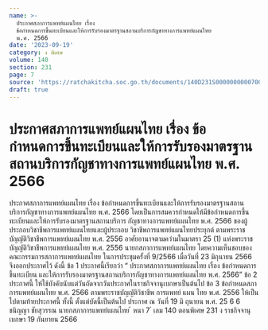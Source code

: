 ```yaml
---
name: >-
  ประกาศสภาการแพทย์แผนไทย เรื่อง
  ข้อกำหนดการขึ้นทะเบียนและให้การรับรองมาตรฐานสถานบริการกัญชาทางการแพทย์แผนไทย
  พ.ศ. 2566
date: '2023-09-19'
category: ง พิเศษ
volume: 140
section: 231
page: 7
source: 'https://ratchakitcha.soc.go.th/documents/140D231S0000000000700.pdf'
draft: true
---
```


# ประกาศสภาการแพทย์แผนไทย เรื่อง ข้อกำหนดการขึ้นทะเบียนและให้การรับรองมาตรฐานสถานบริการกัญชาทางการแพทย์แผนไทย พ.ศ. 2566

ประกาศสภาการแพทย์แผนไทย เรื่อง ข้อกำหนดการขึ้นทะเบียนและให้การรับรองมาตรฐานสถานบริการกัญชาทางการแพทย์แผนไทย พ.ศ. 2566 โดยเป็นการสมควรกำหนดให้มีข้อกำหนดการขึ้นทะเบียนและให้การรับรองมาตรฐานสถานบริการ กัญชาทางการแพทย์แผนไทย พ.ศ. 2566 ของผู้ประกอบวิชาชีพการแพทย์แผนไทยและผู้ประกอบ วิชาชีพการแพทย์แผนไทยประยุกต์ ตามพระราชบัญญัติวิชาชีพการแพทย์แผนไทย พ.ศ. 2556 อาศัยอานาจตามควำมในมาตรา 25 (1) แห่งพระราชบัญญัติวิชาชีพการแพทย์แผนไทย พ.ศ. 2556 นายกสภาการแพทย์แผนไทย โดยความเห็นชอบของคณะกรรมการสภาการแพทย์แผนไทย ในการประชุมครั้งที่ 9/2566 เมื่อวันที่ 23 มิถุนายน 2566 จึงออกประกาศไว้ ดังนี้ ข้อ 1 ประกาศนี้เรียกว่า “ ประกาศสภาการแพทย์แผนไทย เรื่อง ข้อกำหนดการขึ้นทะเบียน และให้การรับรองมาตรฐานสถานบริการกัญชาทางการแพทย์แผนไทย พ.ศ. 2566” ข้อ 2 ประกาศนี้ ให้ใช้บังคับนับแต่วันถัดจากวันประกาศในราชกิจจานุเบกษาเป็นต้นไป ข้อ 3 ข้อกำหนดสภาการแพทย์แผนไทย พ.ศ. 2566 ตามพระราชบัญญัติวิชาชีพ การแพทย์ แผน ไทย พ.ศ. 2556 ให้เป็นไปตามท้ายประกาศนี้ ทั้งนี้ ตั้งแต่บัดนี้เป็นต้นไป ประกาศ ณ วันที่ 19 มิ ถุนายน พ.ศ. 25 6 6 ชนิญญา ชัยสุวรรณ นายกสภาการแพทย์แผนไทย ้ หนา 7 ่ เลม 140 ตอนพิเศษ 231 ง ราชกิจจานุเบกษา 19 กันยายน 2566









